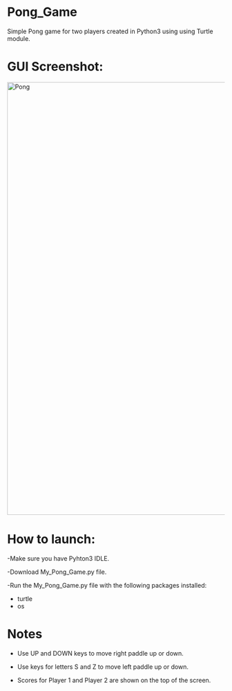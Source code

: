 # Pong_Game

Simple Pong game for two players created in Python3 using using Turtle module. 


# GUI Screenshot:

<img width="999" alt="Pong" src="https://user-images.githubusercontent.com/61244643/101998974-189b4a00-3ca6-11eb-8069-ac23333773a8.png">

# How to launch:

-Make sure you have Pyhton3 IDLE.

-Download My_Pong_Game.py file.

-Run the My_Pong_Game.py file with the following packages installed:

  - turtle
  - os

# Notes

- Use UP and DOWN keys to move right paddle up or down.

- Use keys for letters S and Z to move left paddle up or down.

- Scores for Player 1 and Player 2 are shown on the top of the screen.
